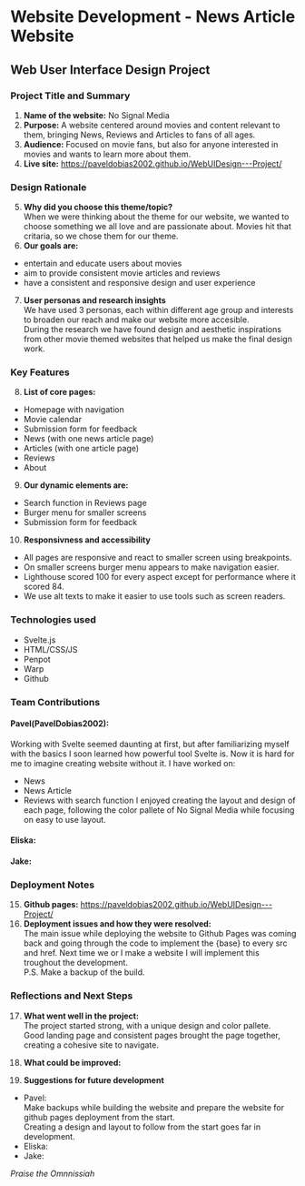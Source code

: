 
# Website Development - News Article Website

## Web User Interface Design Project

### Project Title and Summary
1. <b>Name of the website:</b>  No Signal Media
2. <b>Purpose:</b> A website centered around movies and content relevant to them, bringing News, Reviews and Articles to fans of all ages.
3. <b>Audience:</b> Focused on movie fans, but also for anyone interested in movies and wants to learn more about them.
4. <b>Live site:</b> https://paveldobias2002.github.io/WebUIDesign---Project/

### Design Rationale
5. <b>Why did you choose this theme/topic?</b> <br>When we were thinking about the theme for our website, we wanted to choose something we all love and are passionate about. Movies hit that critaria, so we chose them for our theme.
6. <b>Our goals are:</b>
- entertain and educate users about movies
- aim to provide consistent movie articles and reviews
- have a consistent and responsive design and user experience

7. <b>User personas and research insights</b><br>
We have used 3 personas, each within different age group and interests to broaden our reach and make our website more accesible.<br>
During the research we have found design and aesthetic inspirations from other movie themed websites that helped us make the final design work.


### Key Features
8. <b>List of core pages:</b>
- Homepage with navigation
- Movie calendar
- Submission form for feedback
- News (with one news article page)
- Articles (with one article page)
- Reviews 
- About

9. <b>Our dynamic elements are:</b>
- Search function in Reviews page
- Burger menu for smaller screens
- Submission form for feedback

10. <b>Responsivness and accessibility</b>
- All pages are responsive and react to smaller screen using breakpoints.
- On smaller screens burger menu appears to make navigation easier.
- Lighthouse scored 100 for every aspect except for performance where it scored 84.
- We use alt texts to make it easier to use tools such as screen readers.

### Technologies used
- Svelte.js
- HTML/CSS/JS
- Penpot
- Warp
- Github

### Team Contributions
#### Pavel(PavelDobias2002):
Working with Svelte seemed daunting at first, but after familiarizing myself with the basics I soon learned how powerful tool Svelte is. Now it is hard for me to imagine 
creating website without it. I have worked on:
- News
- News Article
- Reviews with search function
I enjoyed creating the layout and design of each page, following the color pallete of No Signal Media while focusing on easy to use layout.
#### Eliska:
#### Jake:

### Deployment Notes
15. <b>Github pages:</b> https://paveldobias2002.github.io/WebUIDesign---Project/
16. <b>Deployment issues and how they were resolved: </b><br>
The main issue while deploying the website to Github Pages was coming back and going through the code to implement the {base} to every src and href. Next time we or I make a website I will implement this troughout the development.<br>
P.S. Make a backup of the build.

### Reflections and Next Steps
17. <b>What went well in the project:</b><br>
The project started strong, with a unique design and color pallete.<br>
Good landing page and consistent pages brought the page together, creating a cohesive site to navigate.
18. <b>What could be improved:</b><br>

19. <b>Suggestions for future development</b><br>
- Pavel:<br>
Make backups while building the website and prepare the website for github pages deployment from the start.<br>
Creating a design and layout to follow from the start goes far in development.
- Eliska:<br>
- Jake:<br>

<i>Praise the Omnnissiah</i>